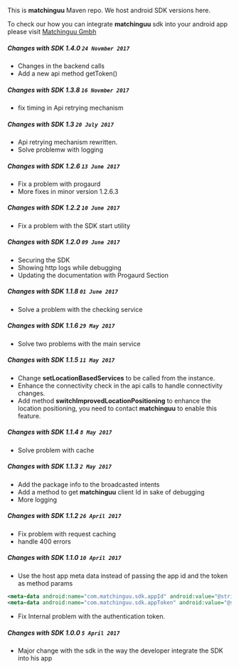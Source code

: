 This is **matchinguu** Maven repo.
We host android SDK versions here.

To check our how you can integrate **matchinguu** sdk into your android app please visit [Matchinguu Gmbh](http://www.matchinguu.com)

##### Changes with SDK 1.4.0                                 `24 Novmber 2017`
- Changes in the backend calls
- Add a new api method getToken()

##### Changes with SDK 1.3.8                                 `16 Novmber 2017`
- fix timing in Api retrying mechanism


##### Changes with SDK 1.3                                  `20 July 2017`
- Api  retrying mechanism rewritten.
- Solve problemw with logging

##### Changes with SDK 1.2.6                                  `13 June 2017`
- Fix a problem with progaurd
- More fixes in minor version 1.2.6.3

##### Changes with SDK 1.2.2                                  `10 June 2017`
- Fix a problem with the SDK start utility

##### Changes with SDK 1.2.0                                  `09 June 2017`
- Securing the SDK
- Showing http logs while debugging
- Updating the documentation with Progaurd Section

##### Changes with SDK 1.1.8                                  `01 June 2017`
- Solve a problem with the checking service


##### Changes with SDK 1.1.6                                   `29 May 2017`
- Solve two problems with the main service


##### Changes with SDK 1.1.5                                   `11 May 2017`
- Change **setLocationBasedServices** to be called from the instance.
- Enhance the connectivity check in the api calls to handle connectivity changes.
- Add method **switchImprovedLocationPositioning** to enhance the location positioning,
  you need to contact **matchinguu** to enable this feature.


##### Changes with SDK 1.1.4                                   `8 May 2017`
- Solve problem with cache

##### Changes with SDK 1.1.3                                   `2 May 2017`
- Add the package info to the broadcasted intents
- Add a method to get **matchinguu** client Id in sake of debugging
- More logging

##### Changes with SDK 1.1.2                                   `26 April 2017`
- Fix problem with request caching
- handle 400 errors


##### Changes with SDK 1.1.0                                   `10 April 2017`
- Use the host app meta data instead of passing the app id and the token as method params
```xml
<meta-data android:name="com.matchinguu.sdk.appId" android:value="@string/matchinguu_app_id" />
<meta-data android:name="com.matchinguu.sdk.appToken" android:value="@string/matchinguu_app_token" />
```
- Fix Internal problem with the authentication token.


##### Changes with SDK 1.0.0                                   `5 April 2017`

- Major change with the sdk in the way the developer integrate the SDK into his app
